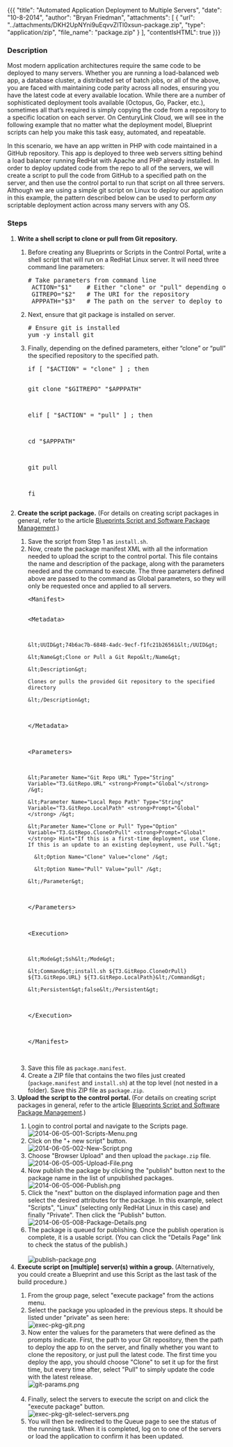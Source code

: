 {{{
  "title": "Automated Application Deployment to Multiple Servers",
  "date": "10-8-2014",
  "author": "Bryan Friedman",
  "attachments": [
    {
      "url": "../attachments/DKH2UpNYni9uEqvvZlTl0xsun-package.zip",
      "type": "application/zip",
      "file_name": "package.zip"
    }
  ],
  "contentIsHTML": true
}}}

<h3>Description</h3>
<p>Most modern application architectures require the same code to be deployed to many servers. Whether you are running a load-balanced web app, a database cluster, a distributed set of batch jobs, or all of the above, you are faced with maintaining code
  parity across all nodes, ensuring you have the latest code at every available location. While there are a number of sophisticated deployment tools available (Octopus, Go, Packer, etc.), sometimes all that’s required is simply copying the code from a
  repository to a specific location on each server. On CenturyLink Cloud, we will see in the following example that no matter what the deployment model, Blueprint scripts can help you make this task easy, automated, and repeatable.</p>
<p>In this scenario, we have an app written in PHP with code maintained in a GitHub repository. This app is deployed to three web servers sitting behind a load balancer running RedHat with Apache and PHP already installed. In order to deploy updated code
  from the repo to all of the servers, we will create a script to pull the code from GitHub to a specified path on the server, and then use the control portal to run that script on all three servers. Although we are using a simple git script on Linux
  to deploy our application in this example, the pattern described below can be used to perform <em>any</em> scriptable deployment action across many servers with any OS.</p>
<h3>Steps</h3>
<ol>
  <li><strong><strong>Write a shell </strong></strong><strong>script to clone or pull from Git repository.</strong>
  </li>
  <ol>
    <li>Before creating any Blueprints or Scripts in the Control Portal, write a shell script that will run on a RedHat Linux server. It will need three command line parameters:
      <br />
      <pre># Take parameters from command line<br /> ACTION="$1"    # Either "clone" or "pull" depending on first time deployment or update<br /> GITREPO="$2"   # The URI for the repository<br /> APPPATH="$3"   # The path on the server to deploy to</pre>
    </li>
    <li> Next, ensure that git package is installed on server.
      <br />
      <pre># Ensure git is installed<br />yum -y install git</pre>
    </li>
    <li>Finally, depending on the defined parameters, either “clone” or “pull” the specified repository to the specified path.
      <br />
      <pre>if [ "$ACTION" = "clone" ] ; then

   git clone "$GITREPO" "$APPPATH"

elif [ "$ACTION" = "pull" ] ; then

   cd "$APPPATH"

   git pull

fi</pre>
    </li>
  </ol>
  <li><strong>Create the script package.</strong> (For details on creating script packages in general, refer to the article <a href="../Blueprints/blueprints-script-and-software-package-management.md">Blueprints Script and Software Package Management</a>.)</li>
  <ol>
    <li>Save the script from Step 1 as <code>install.sh</code>.</li>
    <li>Now, create the package manifest XML with all the information needed to upload the script to the control portal. This file contains the name and description of the package, along with the parameters needed and the command to execute. The three parameters
      defined above are passed to the command as Global parameters, so they will only be requested once and applied to all servers.
      <pre>&lt;Manifest&gt;

  &lt;Metadata&gt;

    &lt;UUID&gt;74b6ac7b-6848-4adc-9ecf-f1fc21b26561&lt;/UUID&gt;

    &lt;Name&gt;Clone or Pull a Git Repo&lt;/Name&gt;

    &lt;Description&gt;

    Clones or pulls the provided Git repository to the specified directory

    &lt;/Description&gt;

  &lt;/Metadata&gt;

  &lt;Parameters&gt;

    &lt;Parameter Name="Git Repo URL" Type="String" Variable="T3.GitRepo.URL" <strong>Prompt="Global"</strong> /&gt;

    &lt;Parameter Name="Local Repo Path" Type="String" Variable="T3.GitRepo.LocalPath" <strong>Prompt="Global"</strong> /&gt;

    &lt;Parameter Name="Clone or Pull" Type="Option" Variable="T3.GitRepo.CloneOrPull" <strong>Prompt="Global"</strong> Hint="If this is a first-time deployment, use Clone. If this is an update to an existing deployment, use Pull."&gt;

      &lt;Option Name="Clone" Value="clone" /&gt;

      &lt;Option Name="Pull" Value="pull" /&gt;

    &lt;/Parameter&gt;

  &lt;/Parameters&gt;

  &lt;Execution&gt;

    &lt;Mode&gt;Ssh&lt;/Mode&gt;

    &lt;Command&gt;install.sh ${T3.GitRepo.CloneOrPull} ${T3.GitRepo.URL} ${T3.GitRepo.LocalPath}&lt;/Command&gt;

    &lt;Persistent&gt;false&lt;/Persistent&gt;

  &lt;/Execution&gt;

&lt;/Manifest&gt;

</pre>
    </li>
    <li>Save this file as <code>package.manifest</code>.</li>
    <li>Create a ZIP file that contains the two files just created (<code>package.manifest</code> and <code>install.sh</code>) at the top level (not nested in a folder). Save this ZIP file as <code>package.zip</code>.</li>
  </ol>
  <li><strong>Upload the script to the control portal. </strong>(For details on creating script packages in general, refer to the article <a href="../Blueprints/blueprints-script-and-software-package-management.md">Blueprints Script and Software Package Management</a>.)</li>
  <ol>
    <li>Login to control portal and navigate to the Scripts page.
      <br /><img src="../images/blueprints-auto-app-deploy-2014-06-05-001-Scripts-Menu.png" alt="2014-06-05-001-Scripts-Menu.png" />
    </li>
    <li>Click on the "+ new script" button.
      <br /><img src="../images/blueprints-auto-app-deploy-2014-06-05-002-New-Script.png" alt="2014-06-05-002-New-Script.png" />
    </li>
    <li>Choose "Browser Upload" and then upload the <code>package.zip</code> file.
      <br /><img src="../images/blueprints-auto-app-deploy-2014-06-05-005-Upload-File.png" alt="2014-06-05-005-Upload-File.png" />
    </li>
    <li>Now publish the package by clicking the "publish" button next to the package name in the list of unpublished packages.
      <br /><img src="../images/blueprints-auto-app-deploy-2014-06-05-006-Publish.png" alt="2014-06-05-006-Publish.png" />
    </li>
    <li>Click the "next" button on the displayed information page and then select the desired attributes for the package. In this example, select "Scripts", "Linux" (selecting only RedHat Linux in this case) and finally "Private". Then click the "Publish"
      button.
      <br /><img src="../images/blueprints-auto-app-deploy-2014-06-05-008-Package-Details.png" alt="2014-06-05-008-Package-Details.png" />
    </li>
    <li>The package is queued for publishing. Once the publish operation is complete, it is a usable script. (You can click the "Details Page" link to check the status of the publish.)
      <br />
      <br /><img src="../images/blueprints-auto-app-deploy-publish-package.png" alt="publish-package.png" />
    </li>
  </ol>
  <li><strong>Execute script on [multiple] server(s) within a group. </strong>(Alternatively, you could create a Blueprint and use this Script as the last task of the build procedure.)</li>
  <ol>
    <li>From the group page, select "execute package" from the actions menu.</li>
    <li>Select the package you uploaded in the previous steps. It should be listed under "private" as seen here:
      <br /><img src="../images/blueprints-auto-app-deploy-exec-pkg-git.png" alt="exec-pkg-git.png" />
    </li>
    <li>Now enter the values for the parameters that were defined as the prompts indicate. First, the path to your Git repository, then the path to deploy the app to on the server, and finally whether you want to clone the repository, or just pull the latest
      code. The first time you deploy the app, you should choose "Clone" to set it up for the first time, but every time after, select "Pull" to simply update the code with the latest release.
      <br /><img src="../images/blueprints-auto-app-deploy-git-params.png" alt="git-params.png" />
      <br />
      <br />
    </li>
    <li>Finally, select the servers to execute the script on and click the "execute package" button.
      <br /><img src="../images/blueprints-auto-app-deploy-exec-pkg-git-select-servers.png" alt="exec-pkg-git-select-servers.png" />
    </li>
    <li>You will then be redirected to the Queue page to see the status of the running task. When it is completed, log on to one of the servers or load the application to confirm it has been updated.</li>
  </ol>
</ol>
